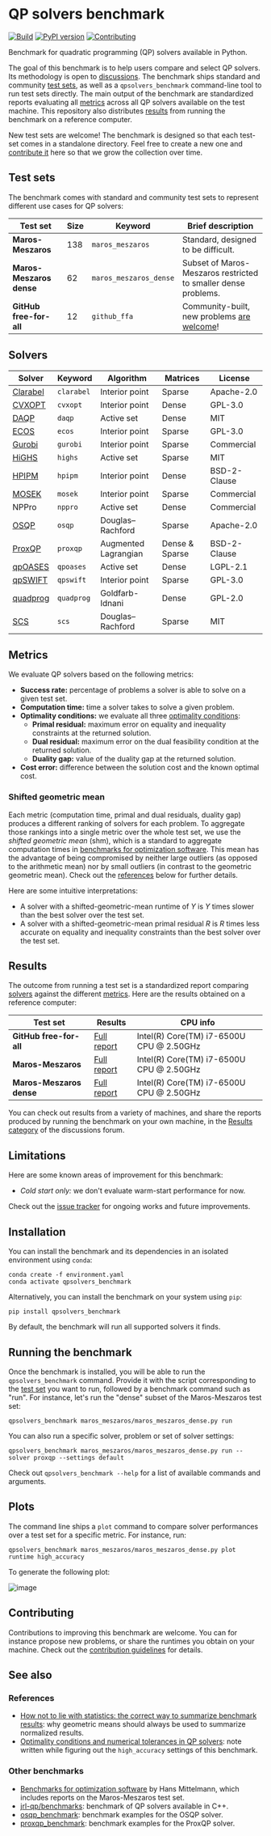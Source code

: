 # QP solvers benchmark

[![Build](https://img.shields.io/github/actions/workflow/status/qpsolvers/qpsolvers_benchmark/ci.yml?branch=main)](https://github.com/qpsolvers/qpsolvers_benchmark/actions)
[![PyPI version](https://img.shields.io/pypi/v/qpsolvers_benchmark)](https://pypi.org/project/qpsolvers_benchmark/)
[![Contributing](https://img.shields.io/badge/PRs-welcome-green.svg)](https://github.com/qpsolvers/qpsolvers_benchmark/tree/master/CONTRIBUTING.md)

Benchmark for quadratic programming (QP) solvers available in Python.

The goal of this benchmark is to help users compare and select QP solvers. Its methodology is open to [discussions](https://github.com/qpsolvers/qpsolvers_benchmark/discussions). The benchmark ships standard and community [test sets](#test-sets), as well as a ``qpsolvers_benchmark`` command-line tool to run test sets directly. The main output of the benchmark are standardized reports evaluating all [metrics](#metrics) across all QP solvers available on the test machine. This repository also distributes [results](#results) from running the benchmark on a reference computer.

New test sets are welcome! The benchmark is designed so that each test-set comes in a standalone directory. Feel free to create a new one and [contribute it](CONTRIBUTING.md) here so that we grow the collection over time.

## Test sets

The benchmark comes with standard and community test sets to represent different use cases for QP solvers:

| Test set | Size | Keyword | Brief description |
| -------- | ---- | ------- | ----------------- |
| **Maros-Meszaros** | 138 | ``maros_meszaros`` | Standard, designed to be difficult. |
| **Maros-Meszaros dense** | 62 | ``maros_meszaros_dense`` | Subset of Maros-Meszaros restricted to smaller dense problems. |
| **GitHub free-for-all** | 12 | ``github_ffa`` | Community-built, new problems [are welcome](https://github.com/qpsolvers/qpsolvers_benchmark/issues/new?template=new_problem.md)! |

## Solvers

| Solver | Keyword | Algorithm | Matrices | License |
| ------ | ------- | --------- | -------- | ------- |
| [Clarabel](https://github.com/oxfordcontrol/Clarabel.rs) | ``clarabel`` | Interior point | Sparse | Apache-2.0 |
| [CVXOPT](http://cvxopt.org/) | ``cvxopt`` | Interior point | Dense | GPL-3.0 |
| [DAQP](https://github.com/darnstrom/daqp) | ``daqp`` | Active set | Dense | MIT |
| [ECOS](https://web.stanford.edu/~boyd/papers/ecos.html) | ``ecos`` | Interior point | Sparse | GPL-3.0 |
| [Gurobi](https://www.gurobi.com/) | ``gurobi`` | Interior point | Sparse | Commercial |
| [HiGHS](https://highs.dev/) | ``highs`` | Active set | Sparse | MIT |
| [HPIPM](https://github.com/giaf/hpipm) | ``hpipm`` | Interior point | Dense | BSD-2-Clause |
| [MOSEK](https://mosek.com/) | ``mosek`` | Interior point | Sparse | Commercial |
| NPPro | ``nppro`` | Active set | Dense | Commercial |
| [OSQP](https://osqp.org/) | ``osqp`` | Douglas–Rachford | Sparse | Apache-2.0 |
| [ProxQP](https://github.com/Simple-Robotics/proxsuite) | ``proxqp`` | Augmented Lagrangian | Dense & Sparse | BSD-2-Clause |
| [qpOASES](https://github.com/coin-or/qpOASES) | ``qpoases`` | Active set | Dense | LGPL-2.1 |
| [qpSWIFT](https://qpswift.github.io/) | ``qpswift`` | Interior point | Sparse | GPL-3.0 |
| [quadprog](https://pypi.python.org/pypi/quadprog/) | ``quadprog`` | Goldfarb-Idnani | Dense | GPL-2.0 |
| [SCS](https://www.cvxgrp.org/scs/) | ``scs`` | Douglas–Rachford | Sparse | MIT |

## Metrics

We evaluate QP solvers based on the following metrics:

- **Success rate:** percentage of problems a solver is able to solve on a given test set.
- **Computation time:** time a solver takes to solve a given problem.
- **Optimality conditions:** we evaluate all three [optimality conditions](https://scaron.info/blog/optimality-conditions-and-numerical-tolerances-in-qp-solvers.html):
    - **Primal residual:** maximum error on equality and inequality constraints at the returned solution.
    - **Dual residual:** maximum error on the dual feasibility condition at the returned solution.
    - **Duality gap:** value of the duality gap at the returned solution.
- **Cost error:** difference between the solution cost and the known optimal cost.

### Shifted geometric mean

Each metric (computation time, primal and dual residuals, duality gap) produces a different ranking of solvers for each problem. To aggregate those rankings into a single metric over the whole test set, we use the *shifted geometric mean* (shm), which is a standard to aggregate computation times in [benchmarks for optimization software](#other-benchmarks). This mean has the advantage of being compromised by neither large outliers (as opposed to the arithmetic mean) nor by small outliers (in contrast to the geometric geometric mean). Check out the [references](#references) below for further details.

Here are some intuitive interpretations:

- A solver with a shifted-geometric-mean runtime of $Y$ is $Y$ times slower than the best solver over the test set.
- A solver with a shifted-geometric-mean primal residual $R$ is $R$ times less accurate on equality and inequality constraints than the best solver over the test set.

## Results

The outcome from running a test set is a standardized report comparing [solvers](#solvers) against the different [metrics](#metrics). Here are the results obtained on a reference computer:

| Test set | Results | CPU info |
| -------- | ------- | -------- |
| **GitHub free-for-all** | [Full report](github_ffa/results/github_ffa.md) | Intel(R) Core(TM) i7-6500U CPU @ 2.50GHz |
| **Maros-Meszaros** | [Full report](maros_meszaros/results/maros_meszaros.md) | Intel(R) Core(TM) i7-6500U CPU @ 2.50GHz |
| **Maros-Meszaros dense** | [Full report](maros_meszaros/results/maros_meszaros_dense.md) | Intel(R) Core(TM) i7-6500U CPU @ 2.50GHz |

You can check out results from a variety of machines, and share the reports produced by running the benchmark on your own machine, in the [Results category](https://github.com/qpsolvers/qpsolvers_benchmark/discussions/categories/results) of the discussions forum.

## Limitations

Here are some known areas of improvement for this benchmark:

- *Cold start only:* we don't evaluate warm-start performance for now.

Check out the [issue tracker](https://github.com/qpsolvers/qpsolvers_benchmark/issues) for ongoing works and future improvements.

## Installation

You can install the benchmark and its dependencies in an isolated environment using ``conda``:

```console
conda create -f environment.yaml
conda activate qpsolvers_benchmark
```

Alternatively, you can install the benchmark on your system using ``pip``:

```console
pip install qpsolvers_benchmark
```

By default, the benchmark will run all supported solvers it finds.

## Running the benchmark

Once the benchmark is installed, you will be able to run the ``qpsolvers_benchmark`` command. Provide it with the script corresponding to the [test set](#test-sets) you want to run, followed by a benchmark command such as "run". For instance, let's run the "dense" subset of the Maros-Meszaros test set:

```console
qpsolvers_benchmark maros_meszaros/maros_meszaros_dense.py run
```

You can also run a specific solver, problem or set of solver settings:

```console
qpsolvers_benchmark maros_meszaros/maros_meszaros_dense.py run --solver proxqp --settings default
```

Check out ``qpsolvers_benchmark --help`` for a list of available commands and arguments.

## Plots

The command line ships a ``plot`` command to compare solver performances over a test set for a specific metric. For instance, run:

```console
qpsolvers_benchmark maros_meszaros/maros_meszaros_dense.py plot runtime high_accuracy
```

To generate the following plot:

![image](https://user-images.githubusercontent.com/1189580/220150365-530cd685-fc90-49b5-90e0-0b243fa602d9.png)

## Contributing

Contributions to improving this benchmark are welcome. You can for instance propose new problems, or share the runtimes you obtain on your machine. Check out the [contribution guidelines](CONTRIBUTING.md) for details.

## See also

### References

- [How not to lie with statistics: the correct way to summarize benchmark results](https://www.cse.unsw.edu.au/~cs9242/18/papers/Fleming_Wallace_86.pdf): why geometric means should always be used to summarize normalized results.
- [Optimality conditions and numerical tolerances in QP solvers](https://scaron.info/blog/optimality-conditions-and-numerical-tolerances-in-qp-solvers.html): note written while figuring out the ``high_accuracy`` settings of this benchmark.

### Other benchmarks

- [Benchmarks for optimization software](http://plato.asu.edu/bench.html) by Hans Mittelmann, which includes reports on the Maros-Meszaros test set.
- [jrl-qp/benchmarks](https://github.com/jrl-umi3218/jrl-qp/tree/master/benchmarks): benchmark of QP solvers available in C++.
- [osqp\_benchmark](https://github.com/osqp/osqp_benchmarks): benchmark examples for the OSQP solver.
- [proxqp\_benchmark](https://github.com/Simple-Robotics/proxqp_benchmark): benchmark examples for the ProxQP solver.
